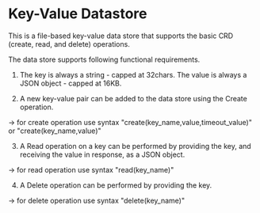 # Key-Value Datastore
This is a file-based key-value data store that supports the basic CRD (create, read, and delete) operations.

The data store supports following functional requirements.

1) The key is always a string - capped at 32chars. The value is always a JSON object - capped at 16KB.

2) A new key-value pair can be added to the data store using the Create operation.

-> for create operation use syntax "create(key_name,value,timeout_value)" or "create(key_name,value)"

3) A Read operation on a key can be performed by providing the key, and receiving the value in response, as a JSON object.

-> for read operation use syntax "read(key_name)"

4) A Delete operation can be performed by providing the key.

-> for delete operation use syntax "delete(key_name)"

